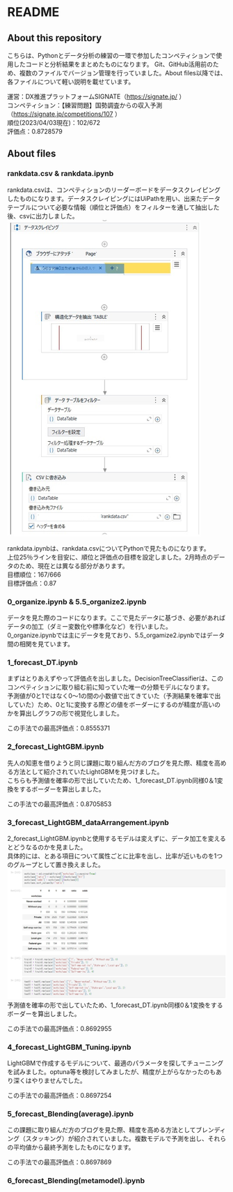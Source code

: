 # README
## About this repository
こちらは、Pythonとデータ分析の練習の一環で参加したコンペティションで使用したコードと分析結果をまとめたものになります。
Git、GitHub活用前のため、複数のファイルでバージョン管理を行っていました。About files以降では、各ファイルについて軽い説明を載せています。

運営：DX推進プラットフォームSIGNATE（https://signate.jp/ ） <br>
コンペティション：【練習問題】国勢調査からの収入予測（https://signate.jp/competitions/107 ） <br>
順位(2023/04/03現在)：102/672 <br>
評価点：0.8728579<br>

## About files
### rankdata.csv & rankdata.ipynb
rankdata.csvは、コンペティションのリーダーボードをデータスクレイピングしたものになります。データスクレイピングにはUiPathを用い、出来たデータテーブルについて必要な情報（順位と評価点）をフィルターを通して抽出した後、csvに出力しました。<br>
![実際のUiPathの画面](/img/datascraping_0.jpg)<br>

rankdata.ipynbは、rankdata.csvについてPythonで見たものになります。<br>
上位25％ラインを目安に、順位と評価点の目標を設定しました。2月時点のデータのため、現在とは異なる部分があります。<br> 
目標順位：167/666 <br>
目標評価点：0.87

### 0_organize.ipynb & 5.5_organize2.ipynb
データを見た際のコードになります。ここで見たデータに基づき、必要があればデータの加工（ダミー変数化や標準化など）を行いました。<br>
0_organize.ipynbでは主にデータを見ており、5.5_orgamize2.ipynbではデータ間の相関を見ています。

### 1_forecast_DT.ipynb
まずはとりあえずやって評価点を出しました。DecisionTreeClassifierは、このコンペティションに取り組む前に知っていた唯一の分類モデルになります。<br>
予測値が0と1ではなく0～1の間の小数値で出てきていた（予測結果を確率で出していた）ため、0と1に変換する際どの値をボーダーにするのが精度が高いのかを算出しグラフの形で視覚化しました。

この手法での最高評価点：0.8555371

### 2_forecast_LightGBM.ipynb
先人の知恵を借りようと同じ課題に取り組んだ方のブログを見た際、精度を高める方法として紹介されていたLightGBMを見つけました。<br>
こちらも予測値を確率の形で出していたため、1_forecast_DT.ipynb同様0＆1変換をするボーダーを算出しました。

この手法での最高評価点：0.8705853

### 3_forecast_LightGBM_dataArrangement.ipynb
2_forecast_LightGBM.ipynbと使用するモデルは変えずに、データ加工を変えるとどうなるのかを見ました。<br>
具体的には、とある項目について属性ごとに比率を出し、比率が近いものを1つのグループとして置き換えました。<br>
![実際にグループ化した一例](/img/dataArrangement.jpg)<br>
予測値を確率の形で出していたため、1_forecast_DT.ipynb同様0＆1変換をするボーダーを算出しました。

この手法での最高評価点：0.8692955

### 4_forecast_LightGBM_Tuning.ipynb
LightGBMで作成するモデルについて、最適のパラメータを探してチューニングを試みました。optuna等を検討してみましたが、精度が上がらなかったのもあり深くはやりませんでした。

この手法での最高評価点：0.8697254

### 5_forecast_Blending(average).ipynb
この課題に取り組んだ方のブログを見た際、精度を高める方法としてブレンディング（スタッキング）が紹介されていました。複数モデルで予測を出し、それらの平均値から最終予測をしたものになります。

この手法での最高評価点：0.8697869

### 6_forecast_Blending(metamodel).ipynb
